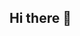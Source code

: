 ## Hi there 👋

<!--
**Vorzya/Vorzya** is a ✨ _special_ ✨ repository because its `README.md` (this file) appears on your GitHub profile.

Here are some ideas to get you started:

- 🌱 I’m experienced in Java
- 📫 How to reach me: My discord username is Vorzya
- 🔭 I am the founder of Zenith Development [https://discord.gg/qV5RmUMF5h]
- 😄 Pronouns: He/Him
- ⚡ I mostly work on private projects or do comissions however i still plan to work on some projects which will be FREE.
-->
